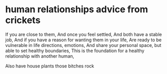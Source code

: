 # human relationships advice from crickets

If you are close to them, 
And once you feel settled, 
And both have a stable job,
And if you have a reason for wanting them in your life,
Are ready to be vulnerable in life directions, emotions,
And share your personal space, but able to set healthy boundaries,
This is the foundation for a healthy relationship with another human,

Also have house plants those bitches rock

